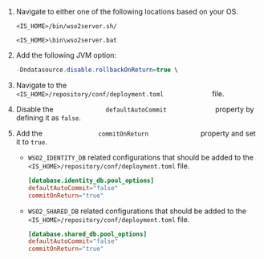 1.	Navigate to either one of the following locations based on your OS.

    ```tab="Linux/Mac OS"
    <IS_HOME>/bin/wso2server.sh/ 
    ```

    ```tab="Windows"
    <IS_HOME>\bin\wso2server.bat 
    ```

2.	Add the following JVM option:

    ``` java
    -Dndatasource.disable.rollbackOnReturn=true \
    ```

1. 	Navigate to the
    `               <IS_HOME>/repository/conf/deployment.toml              `
    file.

4.	Disable the `               defaultAutoCommit              ` property by defining it as `false`.

5. 	Add the `                commitOnReturn               ` property and set it to `true`.
                        
    - `WSO2_IDENTITY_DB` related configurations that should be added to the `<IS_HOME>/repository/conf/deployment.toml` file.
        
        ``` toml
        [database.identity_db.pool_options]
        defaultAutoCommit="false"
        commitOnReturn="true"
        ```
        
    - `WSO2_SHARED_DB` related configurations that should be added to the `<IS_HOME>/repository/conf/deployment.toml` file.
            
        ``` toml
        [database.shared_db.pool_options]
        defaultAutoCommit="false"
        commitOnReturn="true"
        ```    
            